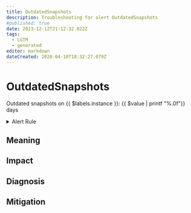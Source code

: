 ```yaml
---
title: OutdatedSnapshots
description: Troubleshooting for alert OutdatedSnapshots
#published: true
date: 2023-12-12T21:12:32.022Z
tags: 
  - LGTM
  - generated
editor: markdown
dateCreated: 2020-04-10T18:32:27.079Z
---
```


# OutdatedSnapshots

Outdated snapshots on {{ $labels.instance }}: {{ $value | printf "%.0f"}} days

<details>
  <summary>Alert Rule</summary>

{{% rule "vmware/pryorda-vmware-exporter.yml" "OutdatedSnapshots" %}}

{{% comment %}}

```yaml
alert: OutdatedSnapshots
expr: (time() - vmware_vm_snapshot_timestamp_seconds) / (60 * 60 * 24) >= 3
for: 5m
labels:
    severity: warning
annotations:
    summary: Outdated Snapshots (instance {{ $labels.instance }})
    description: |-
        Outdated snapshots on {{ $labels.instance }}: {{ $value | printf "%.0f"}} days
          VALUE = {{ $value }}
          LABELS = {{ $labels }}
    runbook: https://github.com/srerun/prometheus-alerts/blob/main/content/runbooks/pryorda-vmware-exporter/OutdatedSnapshots.md

```

{{% /comment %}}

</details>


## Meaning
[//]: # "Short paragraph that explains what the alert means"


## Impact
[//]: # "What could / will happen if the alert is not addressed"



## Diagnosis
[//]: # "Steps to take to identify the cause of the problem"



## Mitigation
[//]: # "The steps necessary to resolve the alert"
